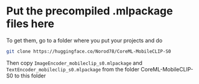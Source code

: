 # Put the precompiled .mlpackage files here

To get them, go to a folder where you put your projects and do
```bash
git clone https://huggingface.co/Norod78/CoreML-MobileCLIP-S0
```
Then copy ```ImageEncoder_mobileclip_s0.mlpackage``` and ```TextEncoder_mobileclip_s0.mlpackage``` from the folder CoreML-MobileCLIP-S0 to this folder